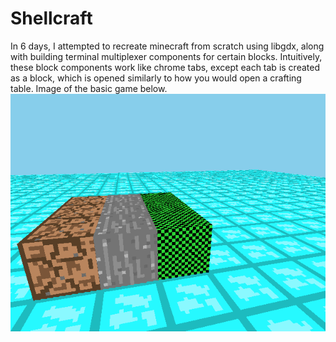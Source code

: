 # Shellcraft

In 6 days, I attempted to recreate minecraft from scratch using libgdx, along with building terminal multiplexer components for certain blocks. Intuitively, these block components work like chrome tabs, except each tab is created as a block, which is opened similarly to how you would open a crafting table. Image of the basic game below.
![](./images/shellcraft.png)
